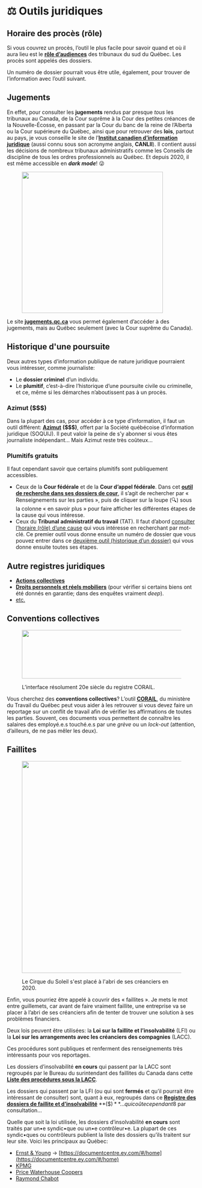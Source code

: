# ⚖ Outils juridiques

## Horaire des procès (rôle)

Si vous couvrez un procès, l’outil le plus facile pour savoir quand et où il aura lieu est le [**rôle d’audiences**](http://roles.tribunaux.qc.ca/) des tribunaux du sud du Québec. Les procès sont appelés des dossiers.

Un numéro de dossier pourrait vous être utile, également, pour trouver de l’information avec l’outil suivant.

## Jugements

En effet, pour consulter les **jugements** rendus par presque _tous_ les tribunaux au Canada, de la Cour suprême à la Cour des petites créances de la Nouvelle-Écosse, en passant par la Cour du banc de la reine de l’Alberta ou la Cour supérieure du Québec, ainsi que pour retrouver des **lois**, partout au pays, je vous conseille le site de l’[**Institut canadien d’information juridique**](http://www.canlii.org/fr/index.html) (aussi connu sous son acronyme anglais, **CANLII**). Il contient aussi les décisions de nombreux tribunaux administratifs comme les Conseils de discipline de tous les ordres professionnels au Québec. Et depuis 2020, il est même accessible en _**dark mode**_! 😜

<figure><img src="https://www.canlii.org/images/canliiLogo.svg" alt="" width="375"><figcaption></figcaption></figure>

Le site [**jugements.qc.ca**](http://citoyens.soquij.qc.ca/) vous permet également d’accéder à des jugements, mais au Québec seulement (avec la Cour suprême du Canada).

## Historique d'une poursuite

Deux autres types d’information publique de nature juridique pourraient vous intéresser, comme journaliste:

* Le **dossier criminel** d’un individu.
* Le **plumitif**, c’est-à-dire l’historique d’une poursuite civile ou criminelle, et ce, même si les démarches n’aboutissent pas à un procès.

### Azimut (\$$$)

Dans la plupart des cas, pour accéder à ce type d’information, il faut un outil différent: [**Azimut**](http://soquij.qc.ca/fr/services-aux-professionnels) **(\$$$)**, offert par la Société québécoise d’information juridique (SOQUIJ). Il peut valoir la peine de s’y abonner si vous êtes journaliste indépendant… Mais Azimut reste très coûteux…

### Plumitifs gratuits

Il faut cependant savoir que certains plumitifs sont publiquement accessibles.

* Ceux de la **Cour fédérale** et de la **Cour d’appel fédérale**. Dans cet [**outil de recherche dans ses dossiers de cour**](https://www.fct-cf.gc.ca/fr/dossiers-de-la-cour-et-decisions/dossiers-de-la-cour), il s’agit de rechercher par « Renseignements sur les parties », puis de cliquer sur la loupe (🔍) sous la colonne « en savoir plus » pour faire afficher les différentes étapes de la cause qui vous intéresse.
* Ceux du **Tribunal administratif du travail** (TAT). Il faut d’abord [consulter l’horaire (rôle) d’une cause](https://services.tat.gouv.qc.ca/consultation-role) qui vous intéresse en recherchant par mot-clé. Ce premier outil vous donne ensuite un numéro de dossier que vous pouvez entrer dans ce [deuxième outil (historique d’un dossier)](https://services.tat.gouv.qc.ca/consultation-dossier/) qui vous donne ensuite toutes ses étapes.

## Autre registres juridiques

* [**Actions collectives**](https://www.registredesactionscollectives.quebec/fr/Consulter/RecherchePublique)
* [**Droits personnels et réels mobiliers**](https://www.rdprm.gouv.qc.ca/fr/Pages/Accueil.html) (pour vérifier si certains biens ont été donnés en garantie; dans des enquêtes vraiment _deep_).
* [etc.](https://www.quebec.ca/justice-et-etat-civil/registres-legaux)

## Conventions collectives

<figure><img src="https://miro.medium.com/v2/resize:fit:1400/1*ZvSKj0a4PRYclB698cGCFQ.gif" alt="" height="129" width="700"><figcaption><p>L’interface résolument 20e siècle du registre CORAIL.</p></figcaption></figure>

Vous cherchez des **conventions collectives**? L’outil [**CORAIL**](https://www.corail.gouv.qc.ca), du ministère du Travail du Québec peut vous aider à les retrouver si vous devez faire un reportage sur un conflit de travail afin de vérifier les affirmations de toutes les parties. Souvent, ces documents vous permettent de connaître les salaires des employé.e.s touché.e.s par une _grève_ ou un _lock-out_ (attention, d’ailleurs, de ne pas mêler les deux).

## Faillites

<figure><img src="https://upload.wikimedia.org/wikipedia/en/a/a2/New_Cirque_du_Soleil_Logo.png" alt="" width="563"><figcaption><p>Le Cirque du Soleil s'est placé à l'abri de ses créanciers en 2020.</p></figcaption></figure>

Enfin, vous pourriez être appelé à couvrir des « faillites ». Je mets le mot entre guillemets, car avant de faire vraiment faillite, une entreprise va se placer à l’abri de ses créanciers afin de tenter de trouver une solution à ses problèmes financiers.

Deux lois peuvent être utilisées: la **Loi sur la faillite et l’insolvabilité** (LFI) ou la **Loi sur les arrangements avec les créanciers des compagnies** (LACC).

Ces procédures sont publiques et renferment des renseignements très intéressants pour vos reportages.

Les dossiers d’insolvabilité **en cours** qui passent par la LACC sont regroupés par le Bureau du surintendant des faillites du Canada dans cette [**Liste des procédures sous la LACC**](https://www.ic.gc.ca/eic/site/bsf-osb.nsf/fra/h\_br02281.html).

Les dossiers qui passent par la LFI (ou qui sont **fermés** et qu’il pourrait être intéressant de consulter) sont, quant à eux, regroupés dans ce [**Registre des dossiers de faillite et d’insolvabilité**](https://www.ic.gc.ca/app/scr/bsf-osb/ins/connexion.html?lang=fra) **(\$$)**… qui coûte cependant 8$ par consultation…

Quelle que soit la loi utilisée, les dossiers d’insolvabilité **en cours** sont traités par un•e syndic•que ou un•e contrôleur•e. La plupart de ces syndic•ques ou contrôleurs publient la liste des dossiers qu’ils traitent sur leur site. Voici les principaux au Québec:

* [Ernst & Young](https://documentcentre.eycan.com/default.aspx) -> [https://documentcentre.ey.com/#/home](https://documentcentre.ey.com/#/home)
* [KPMG](https://home.kpmg/ca/fr/home/services/advisory/deal-advisory/creditorlinks.html)
* [Price Waterhouse Coopers](https://www.pwc.com/ca/fr/services/insolvency-assignments.html)
* [Raymond Chabot](https://www.raymondchabot.com/dossiers-publics/)
